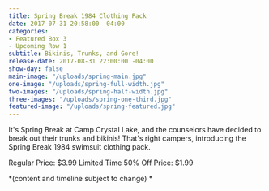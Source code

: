```yaml
---
title: Spring Break 1984 Clothing Pack
date: 2017-07-31 20:58:00 -04:00
categories:
- Featured Box 3
- Upcoming Row 1
subtitle: Bikinis, Trunks, and Gore!
release-date: 2017-08-31 22:00:00 -04:00
show-day: false
main-image: "/uploads/spring-main.jpg"
one-image: "/uploads/spring-full-width.jpg"
two-images: "/uploads/spring-half-width.jpg"
three-images: "/uploads/spring-one-third.jpg"
featured-image: "/uploads/spring-featured.jpg"
---
```


It's Spring Break at Camp Crystal Lake, and the counselors have decided to break out their trunks and bikinis! That's right campers, introducing the Spring Break 1984 swimsuit clothing pack.

Regular Price: $3.99
Limited Time 50% Off Price: $1.99


*(content and timeline subject to change) * 
       